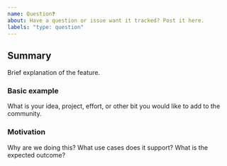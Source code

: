 ```yaml
---
name: Question❓
about: Have a question or issue want it tracked? Post it here.
labels: "type: question"
---
```


<!--
  Please fill out each section below, otherwise, your issue will be closed.

  Before opening a new request, please search existing issues:  https://github.com/CodeCulture-io/discord/issues

  ## A note on requesting features to Code Culture 

  Not every feature request will be added to Code Culture, but hearing about what you want in the community is important. Don't be afraid to add a feature request!
-->

## Summary

Brief explanation of the feature.

### Basic example

What is your idea, project, effort, or other bit you would like to add to the community. 

### Motivation

Why are we doing this? What use cases does it support? What is the expected outcome?